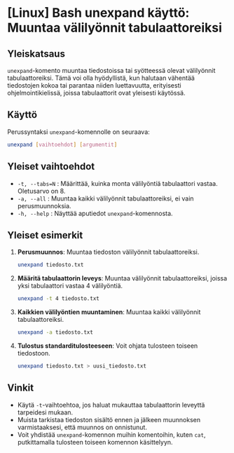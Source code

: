 # [Linux] Bash unexpand käyttö: Muuntaa välilyönnit tabulaattoreiksi

## Yleiskatsaus
`unexpand`-komento muuntaa tiedostoissa tai syötteessä olevat välilyönnit tabulaattoreiksi. Tämä voi olla hyödyllistä, kun halutaan vähentää tiedostojen kokoa tai parantaa niiden luettavuutta, erityisesti ohjelmointikielissä, joissa tabulaattorit ovat yleisesti käytössä.

## Käyttö
Perussyntaksi `unexpand`-komennolle on seuraava:

```bash
unexpand [vaihtoehdot] [argumentit]
```

## Yleiset vaihtoehdot
- `-t, --tabs=N` : Määrittää, kuinka monta välilyöntiä tabulaattori vastaa. Oletusarvo on 8.
- `-a, --all` : Muuntaa kaikki välilyönnit tabulaattoreiksi, ei vain perusmuunnoksia.
- `-h, --help` : Näyttää aputiedot `unexpand`-komennosta.

## Yleiset esimerkit
1. **Perusmuunnos**: Muuntaa tiedoston välilyönnit tabulaattoreiksi.
   ```bash
   unexpand tiedosto.txt
   ```

2. **Määritä tabulaattorin leveys**: Muuntaa välilyönnit tabulaattoreiksi, joissa yksi tabulaattori vastaa 4 välilyöntiä.
   ```bash
   unexpand -t 4 tiedosto.txt
   ```

3. **Kaikkien välilyöntien muuntaminen**: Muuntaa kaikki välilyönnit tabulaattoreiksi.
   ```bash
   unexpand -a tiedosto.txt
   ```

4. **Tulostus standarditulosteeseen**: Voit ohjata tulosteen toiseen tiedostoon.
   ```bash
   unexpand tiedosto.txt > uusi_tiedosto.txt
   ```

## Vinkit
- Käytä `-t`-vaihtoehtoa, jos haluat mukauttaa tabulaattorin leveyttä tarpeidesi mukaan.
- Muista tarkistaa tiedoston sisältö ennen ja jälkeen muunnoksen varmistaaksesi, että muunnos on onnistunut.
- Voit yhdistää `unexpand`-komennon muihin komentoihin, kuten `cat`, putkittamalla tulosteen toiseen komennon käsittelyyn.
